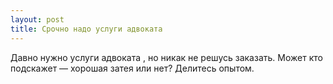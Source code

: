 ```yaml
---
layout: post 
title: Срочно надо услуги адвоката ‌ 
--- 
```

Давно нужно услуги адвоката ‌, но никак не решусь заказать. Может кто подскажет — хорошая затея или нет? Делитесь опытом.